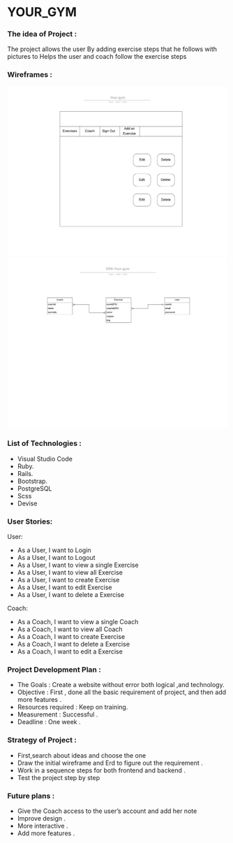 # YOUR_GYM
###  The idea of Project :
The project allows the user By adding exercise steps that he follows with pictures to Helps the user and coach follow the exercise steps
### Wireframes :
![wireframe](Your-gym.png)
![wireframe](ERD-Your-gym.png)
###  List of Technologies :
* Visual Studio Code
* Ruby.
* Rails.
* Bootstrap.
* PostgreSQL
* Scss
* Devise
 ### User Stories:
 User:
* As a User, I want to Login 
* As a User, I want to Logout   
* As a User, I want to view a single  Exercise  
* As a User, I want to view all Exercise  
* As a User, I want to create Exercise  
* As a User, I want to edit Exercise  
* As a User, I want to delete a Exercise  

Coach:

* As a Coach, I want to view a single  Coach 
* As a Coach, I want to view all Coach 
* As a Coach, I want to create Exercise 
* As a Coach, I want to delete a Exercise 
* As a Coach, I want to edit a Exercise 

 ### Project Development Plan :
* The Goals : Create a website without error both logical ,and technology.
* Objective : First , done all the basic requirement of project, and then add more features .
* Resources required : Keep on training.
* Measurement : Successful .
* Deadline : One week .

 ### Strategy of Project :
* First,search about ideas and choose the one 
* Draw the initial wireframe and Erd to figure out the requirement .
* Work in a sequence steps for both frontend and backend .
* Test the project step by step

### Future plans :
* Give the Coach access to the user’s account and add her note
* Improve design .
* More interactive .
* Add more features .